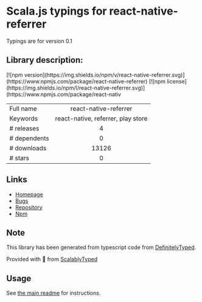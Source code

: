 
# Scala.js typings for react-native-referrer

Typings are for version 0.1

## Library description:
<!-- badge --> [![npm version](https://img.shields.io/npm/v/react-native-referrer.svg)](https://www.npmjs.com/package/react-native-referrer) [![npm license](https://img.shields.io/npm/l/react-native-referrer.svg)](https://www.npmjs.com/package/react-nativ

|                    |                 |
| ------------------ | :-------------: |
| Full name          | react-native-referrer |
| Keywords           | react-native, referrer, play store |
| # releases         | 4 |
| # dependents       | 0 |
| # downloads        | 13126 |
| # stars            | 0 |

## Links
- [Homepage](https://github.com/JeandeCampredon/react-native-referrer#readme)
- [Bugs](https://github.com/JeandeCampredon/react-native-referrer/issues)
- [Repository](https://github.com/JeandeCampredon/react-native-referrer)
- [Npm](https://www.npmjs.com/package/react-native-referrer)
    


## Note
This library has been generated from typescript code from [DefinitelyTyped](https://definitelytyped.org).

Provided with :purple_heart: from [ScalablyTyped](https://github.com/oyvindberg/ScalablyTyped)

## Usage
See [the main readme](../../readme.md) for instructions.


